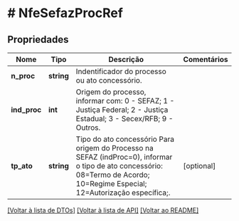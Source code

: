 # # NfeSefazProcRef

## Propriedades

Nome | Tipo | Descrição | Comentários
------------ | ------------- | ------------- | -------------
**n_proc** | **string** | Indentificador do processo ou ato  concessório. |
**ind_proc** | **int** | Origem do processo, informar com:  0 - SEFAZ;  1 - Justiça Federal;  2 - Justiça Estadual;  3 - Secex/RFB;  9 - Outros. |
**tp_ato** | **string** | Tipo do ato concessório                Para origem do Processo na SEFAZ (indProc&#x3D;0), informar o  tipo de ato concessório:  08&#x3D;Termo de Acordo;  10&#x3D;Regime Especial;  12&#x3D;Autorização específica;. | [optional]

[[Voltar à lista de DTOs]](../../README.md#models) [[Voltar à lista de API]](../../README.md#endpoints) [[Voltar ao README]](../../README.md)

